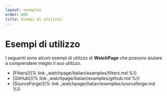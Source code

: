```yaml
---
layout: examples
order: 600
title: Esempi di utilizzo
---
```

# Esempi di utilizzo

I seguenti sono alcuni esempi di utilizzo di **WatchPage** che possono aiutare
a comprendere meglio il suo utilizzo.

* [Filters]({% link _watchpage/italian/examples/filters.md %})
* [GitHub]({% link _watchpage/italian/examples/github.md %})
* [SourceForge]({% link _watchpage/italian/examples/sourceforge.md %})
